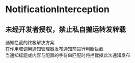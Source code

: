 # NotificationInterception
## 未经开发者授权，禁止私自搬运转发转载  
通知拦截的终极解决方案  
在作用域调用通知管理器发布通知前进行判断拦截  
当通知标题或内容与配置的字符串匹配时将拦截掉此次通知发布  
